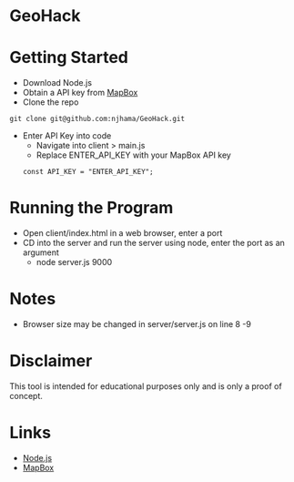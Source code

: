 # GeoHack

# Getting Started
- Download Node.js
- Obtain a API key from [MapBox](https://www.mapbox.com/)
- Clone the repo
 ```
 git clone git@github.com:njhama/GeoHack.git
 ```
- Enter API Key into code
  - Navigate into client > main.js
  - Replace ENTER_API_KEY with your MapBox API key
   ```
   const API_KEY = "ENTER_API_KEY";
   ```

# Running the Program
- Open client/index.html in a web browser, enter a port
- CD into the server and run the server using node, enter the port as an argument
  - node server.js 9000

# Notes
- Browser size may be changed in server/server.js on line 8 -9

# Disclaimer
This tool is intended for educational purposes only and is only a proof of concept. 

# Links
- [Node.js](https://nodejs.org/en/download/)
- [MapBox](https://www.mapbox.com/)
